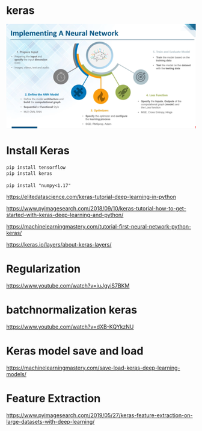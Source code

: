 # keras
![alt text](https://github.com/shahinur198/keras/blob/master/keras_5_step.png)

# Install Keras
```
pip install tensorflow
pip install keras

pip install "numpy<1.17"
```
https://elitedatascience.com/keras-tutorial-deep-learning-in-python

https://www.pyimagesearch.com/2018/09/10/keras-tutorial-how-to-get-started-with-keras-deep-learning-and-python/

https://machinelearningmastery.com/tutorial-first-neural-network-python-keras/

https://keras.io/layers/about-keras-layers/
# Regularization
https://www.youtube.com/watch?v=iuJgyiS7BKM

# batchnormalization keras
https://www.youtube.com/watch?v=dXB-KQYkzNU

# Keras model save and load
https://machinelearningmastery.com/save-load-keras-deep-learning-models/

# Feature Extraction
https://www.pyimagesearch.com/2019/05/27/keras-feature-extraction-on-large-datasets-with-deep-learning/
